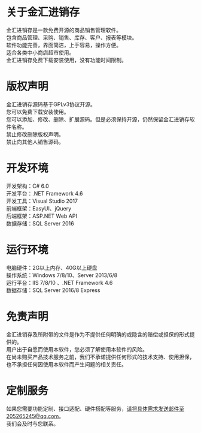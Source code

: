 # 关于金汇进销存
金汇进销存是一款免费开源的商品销售管理软件。  
包含商品管理、采购、销售、库存、客户、报表等模块。  
软件功能完善，界面简洁，上手容易，操作方便。  
适合各类中小商店超市使用。  
金汇进销存免费下载安装使用，没有功能时间限制。  

# 版权声明
金汇进销存源码基于GPLv3协议开源。  
您可以免费下载安装使用。  
您可以添加、修改、删除、扩展源码。但是必须保持开源，仍然保留金汇进销存软件名称。  
禁止修改删除版权声明。  
禁止向其他人销售源码。  

# 开发环境
开发架构：C# 6.0  
开发平台：.NET Framework 4.6  
开发工具：Visual Studio 2017  
前端框架：EasyUI、jQuery  
后端框架：ASP.NET Web API  
数据存储：SQL Server 2016  


# 运行环境
电脑硬件：2G以上内存、40G以上硬盘  
操作系统：Windows 7/8/10、Server 2013/6/8  
运行平台：IIS 7/8/10 、.NET Framework 4.6  
数据存储：SQL Server 2016/8 Express  

# 免责声明
金汇进销存及所附带的文件是作为不提供任何明确的或隐含的赔偿或担保的形式提供的。   
用户出于自愿而使用本软件，您必须了解使用本软件的风险。  
在尚未购买产品技术服务之前，我们不承诺提供任何形式的技术支持、使用担保，  
也不承担任何因使用本软件而产生问题的相关责任。

# 定制服务
如果您需要功能定制、接口适配、硬件搭配等服务，请将具体需求发送邮件至205265245@qq.com。   
我们会及时与您联系。
